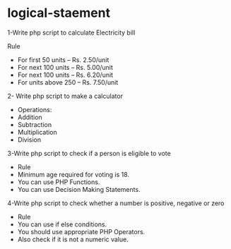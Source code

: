 # logical-staement
1-Write php script to calculate Electricity bill
 
Rule 
  - For first 50 units – Rs. 2.50/unit
  - For next 100 units – Rs. 5.00/unit
  - For next 100 units – Rs. 6.20/unit
  - For units above 250 – Rs. 7.50/unit
  
2- Write php script to make a calculator 
  - Operations:
  - Addition
  - Subtraction
  - Multiplication
  - Division
  
3-Write php script to check if a person is eligible to vote
  - Rule 
  - Minimum age required for voting is 18.
  - You can use PHP Functions.
  - You can use Decision Making Statements.

4-Write php script  to check whether a number is positive, negative or zero
  - Rule
  - You can use if else conditions.
  - You should use appropriate PHP Operators.
  - Also check if it is not a numeric value.

